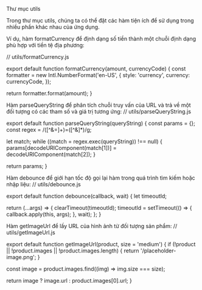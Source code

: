 Thư mục utils

Trong thư mục utils, chúng ta có thể đặt các hàm tiện ích để sử dụng trong nhiều phần khác nhau của ứng dụng.

Ví dụ, hàm formatCurrency để định dạng số tiền thành một chuỗi định dạng phù hợp với tiền tệ địa phương:

// utils/formatCurrency.js

export default function formatCurrency(amount, currencyCode) {
const formatter = new Intl.NumberFormat('en-US', {
style: 'currency',
currency: currencyCode,
});

return formatter.format(amount);
}

Hàm parseQueryString để phân tích chuỗi truy vấn của URL và trả về một đối tượng có các tham số và giá trị tương ứng:
// utils/parseQueryString.js

export default function parseQueryString(queryString) {
const params = {};
const regex = /([^&=]+)=([^&]\*)/g;

let match;
while ((match = regex.exec(queryString)) !== null) {
params[decodeURIComponent(match[1])] = decodeURIComponent(match[2]);
}

return params;
}

Hàm debounce để giới hạn tốc độ gọi lại hàm trong quá trình tìm kiếm hoặc nhập liệu:
// utils/debounce.js

export default function debounce(callback, wait) {
let timeoutId;

return (...args) => {
clearTimeout(timeoutId);
timeoutId = setTimeout(() => {
callback.apply(this, args);
}, wait);
};
}

Hàm getImageUrl để lấy URL của hình ảnh từ đối tượng sản phẩm:
// utils/getImageUrl.js

export default function getImageUrl(product, size = 'medium') {
if (!product || !product.images || !product.images.length) {
return '/placeholder-image.png';
}

const image = product.images.find((img) => img.size === size);

return image ? image.url : product.images[0].url;
}
